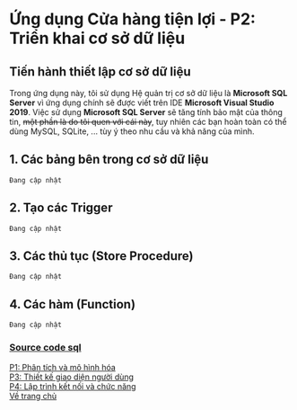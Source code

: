 # Ứng dụng Cửa hàng tiện lợi - P2: Triển khai cơ sở dữ liệu
## Tiến hành thiết lập cơ sở dữ liệu
Trong ứng dụng này, tôi sử dụng Hệ quản trị cơ sở dữ liệu là **Microsoft SQL Server** vì ứng dụng chính sẽ được viết trên IDE **Microsoft Visual Studio 2019**. Việc sử dụng **Microsoft SQL Server** sẽ tăng tính bảo mật của thông tin, ~~một phần là do tôi quen với cái này~~, tuy nhiên các bạn hoàn toàn có thể dùng MySQL, SQLite, ... tùy ý theo nhu cầu và khả năng của mình.
## 1. Các bảng bên trong cơ sở dữ liệu
`Đang cập nhật`
## 2. Tạo các Trigger
`Đang cập nhật`
## 3. Các thủ tục (Store Procedure)
`Đang cập nhật`
## 4. Các hàm (Function)
`Đang cập nhật`

### [Source code sql]()

[P1: Phân tích và mô hình hóa](GroceryStore1.md) <br>
[P3: Thiết kế giao diện người dùng](GroceryStore3.md) <br>
[P4: Lập trình kết nối và chức năng](GroceryStore4.md) <br>
[Về trang chủ](index.md)

